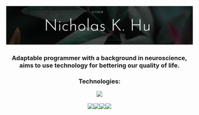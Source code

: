 <link rel="stylesheet" type="text/css" href="style.html">
<img src='GitHub Banner.png' alt="banner"></img>
<h3 align="center">Adaptable programmer with a background in neuroscience, aims to use technology for bettering our quality of life.</h3>

<h3 align="center">Technologies:</h3>
<p align="center">
  <a href="https://skillicons.dev">
    <img src="https://skillicons.dev/icons?i=javascript,py,html,css,react,vue,typescript,tailwind,mongodb,express,nodejs,postgres,wordpress,linux,androidstudio&theme=light" />
  </a>
</p>
<!DOCTYPE html>
<html>
<head>
<style>
  .container {
    display: flex;
    flex-wrap: wrap;
    justify-content: center;
  }

  .item {
    width: 300px;
    height: 300px;
    margin: 10px;
    overflow: hidden;
    border: 1px solid #ddd;
    border-radius: 10px;
  }

  .item img {
    width: 100%;
    height: 100%;
    object-fit: cover;
  }
</style>
</head>
<body>
  <div class="container">
    <div class="item">
      <img src="https://media.giphy.com/media/Vuw9m5wXviFIQ/giphy.gif">
    </div>
    <div class="item">
      <img src="https://media.giphy.com/media/l0HlVsjikuZJAvyUE/giphy.gif">
    </div>
    <div class="item">
      <img src="https://media.giphy.com/media/1iw7RG8JbOmpa/giphy.gif">
    </div>
    <div class="item">
      <img src="https://media.giphy.com/media/YrJ9kfoC3sIt6/giphy.gif">
    </div>
  </div>
</body>
</html>

